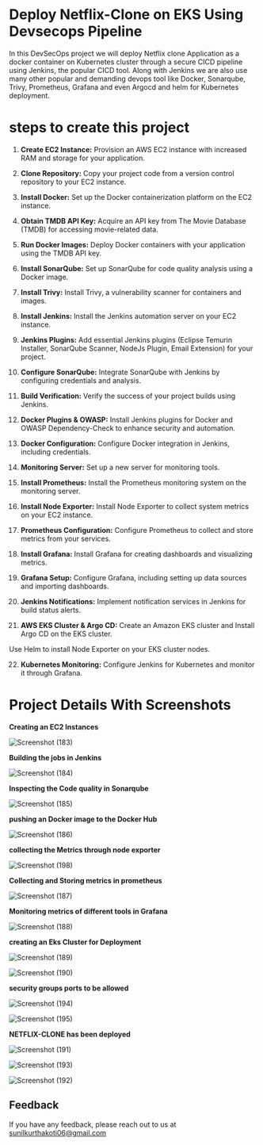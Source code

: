 
# Deploy Netflix-Clone on EKS Using Devsecops Pipeline

In this DevSecOps project we will deploy Netflix clone Application as a docker container on Kubernetes cluster through a secure CICD pipeline using Jenkins, the popular CICD tool.
Along with Jenkins we are also use many other popular and demanding devops tool like Docker, Sonarqube, Trivy, Prometheus, Grafana and even Argocd and helm for Kubernetes deployment.

# steps to create this project

1. **Create EC2 Instance:** Provision an AWS EC2 instance with increased RAM and storage for your application.

2. **Clone Repository:** Copy your project code from a version control repository to your EC2 instance.

3. **Install Docker:** Set up the Docker containerization platform on the EC2 instance.

4. **Obtain TMDB API Key:** Acquire an API key from The Movie Database (TMDB) for accessing movie-related data.

5. **Run Docker Images:** Deploy Docker containers with your application using the TMDB API key.

6. **Install SonarQube:** Set up SonarQube for code quality analysis using a Docker image.

7. **Install Trivy:** Install Trivy, a vulnerability scanner for containers and images.

8. **Install Jenkins:** Install the Jenkins automation server on your EC2 instance.

9. **Jenkins Plugins:** Add essential Jenkins plugins (Eclipse Temurin Installer, SonarQube Scanner, NodeJs Plugin, Email Extension) for your project.

10. **Configure SonarQube:** Integrate SonarQube with Jenkins by configuring credentials and analysis.

11. **Build Verification:** Verify the success of your project builds using Jenkins.

12. **Docker Plugins & OWASP:** Install Jenkins plugins for Docker and OWASP Dependency-Check to enhance security and automation.

13. **Docker Configuration:** Configure Docker integration in Jenkins, including credentials.

14. **Monitoring Server:** Set up a new server for monitoring tools.

15. **Install Prometheus:** Install the Prometheus monitoring system on the monitoring server.

16. **Install Node Exporter:** Install Node Exporter to collect system metrics on your EC2 instance.

17. **Prometheus Configuration:** Configure Prometheus to collect and store metrics from your services.

18. **Install Grafana:** Install Grafana for creating dashboards and visualizing metrics.

19. **Grafana Setup:** Configure Grafana, including setting up data sources and importing dashboards.

20. **Jenkins Notifications:** Implement notification services in Jenkins for build status alerts.

21. **AWS EKS Cluster & Argo CD:** Create an Amazon EKS cluster and Install Argo CD on the EKS cluster.

Use Helm to install Node Exporter on your EKS cluster nodes.

22. **Kubernetes Monitoring:** Configure Jenkins for Kubernetes and monitor it through Grafana.



# Project Details With Screenshots

**Creating an EC2 Instances** 
   
![Screenshot (183)](https://github.com/sunilkurthakoti/DevSecOps-Project/assets/131526336/cb458c69-bf46-4358-8fd2-fcb4d4195aae)

**Building the jobs in Jenkins**

![Screenshot (184)](https://github.com/sunilkurthakoti/DevSecOps-Project/assets/131526336/7df8aa5c-e76b-4aa5-8a28-256cec040407)

**Inspecting the Code quality in Sonarqube**

![Screenshot (185)](https://github.com/sunilkurthakoti/DevSecOps-Project/assets/131526336/7dde825d-daff-46e8-b49e-c9ef5397fcb4)

**pushing an Docker image to the Docker Hub**

![Screenshot (186)](https://github.com/sunilkurthakoti/DevSecOps-Project/assets/131526336/d060615c-5c15-494a-a723-382f9832578d)

**collecting the Metrics through node exporter**

![Screenshot (198)](https://github.com/sunilkurthakoti/DevSecOps-Project/assets/131526336/ea32f406-adf3-49bc-9b9c-287b39b1229c)

**Collecting and Storing metrics in prometheus**

![Screenshot (187)](https://github.com/sunilkurthakoti/DevSecOps-Project/assets/131526336/94b71bec-34dc-414e-ba7b-e9a6eab421fe)

**Monitoring metrics of different tools in Grafana**

![Screenshot (188)](https://github.com/sunilkurthakoti/DevSecOps-Project/assets/131526336/1d1c66c7-477b-4a88-96f0-d4a380faf921)

**creating an Eks Cluster for Deployment**

![Screenshot (189)](https://github.com/sunilkurthakoti/DevSecOps-Project/assets/131526336/5a7bdd23-f83c-45d0-9b07-3e72460325c2)


![Screenshot (190)](https://github.com/sunilkurthakoti/DevSecOps-Project/assets/131526336/a1713930-277c-47e3-82f5-d3218847d966)

**security groups ports to be allowed**

![Screenshot (194)](https://github.com/sunilkurthakoti/DevSecOps-Project/assets/131526336/a6a4ea47-52db-4a74-8bbd-c15b36a7172b)


![Screenshot (195)](https://github.com/sunilkurthakoti/DevSecOps-Project/assets/131526336/00987e78-799a-4402-a1d9-e3ae0c1f1703)


**NETFLIX-CLONE has been deployed**

![Screenshot (191)](https://github.com/sunilkurthakoti/DevSecOps-Project/assets/131526336/5927e4cc-cbe1-424b-a823-2fb5043440c0)


![Screenshot (193)](https://github.com/sunilkurthakoti/DevSecOps-Project/assets/131526336/f29b58d1-a26d-4f0b-a326-38ec3e89a92b)


![Screenshot (192)](https://github.com/sunilkurthakoti/DevSecOps-Project/assets/131526336/0996d283-a664-4310-9f05-12b566ec35d3)

## Feedback

If you have any feedback, please reach out to us at sunilkurthakoti06@gmail.com

